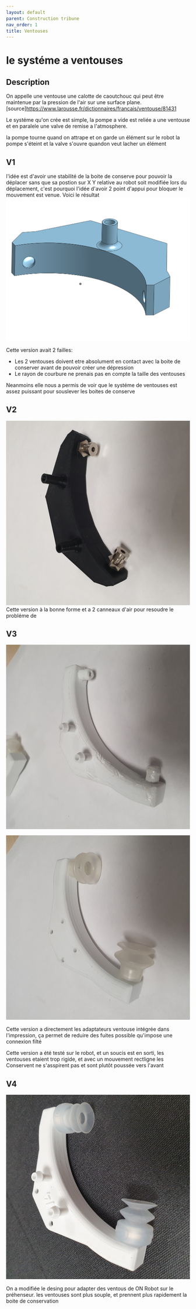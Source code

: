 ```yaml
---
layout: default
parent: Construction tribune
nav_order: 1
title: Ventouses
---
```


# le systéme a ventouses

## Description
On appelle une ventouse une calotte de caoutchouc qui peut être maintenue par la pression de l'air sur une surface plane. [source]https://www.larousse.fr/dictionnaires/francais/ventouse/81431

Le systéme qu'on crée est simple, la pompe a vide est reliée a une ventouse et en paralele une valve de remise a l'atmosphere.

la pompe tourne quand on attrape et on garde un élément sur le robot
la pompe s'éteint et la valve s'ouvre quandon veut lacher un élément

## V1

l'idée est d'avoir une stabilité de la boite de conserve pour pouvoir la déplacer sans que sa postion sur X Y relative au robot soit modifiée lors du déplacement, c'est pourquoi l'idée d'avoir 2 point d'appui pour bloquer
le mouvement est venue. 
Voici le résultat
![Support ventouse V1](Ventouses/SupportVentouseV1.png)

Cette version avait 2 failles:
* Les 2 ventouses doivent etre absolument en contact avec la boite de conserver avant de pouvoir créer une dépression
* Le rayon de courbure ne prenais pas en compte la taille des ventouses

Neanmoins elle nous a permis de voir que le systéme de ventouses est assez puissant pour souslever les boites de conserve


## V2

![V2](Ventouses/V2.jpg)
Cette version à la bonne forme et a 2 canneaux d'air pour resoudre le probléme de 


## V3
![V3](Ventouses/V3.jpg)


![V3.1](Ventouses/V3_1.jpg)

Cette version a directement les adaptateurs ventouse intégrée dans l'impression, ça permet de reduire des fuites possible qu'impose une connexion filté 

Cette version a été testé sur le robot, et un soucis est en sorti, les ventouses etaient trop rigide, et avec un mouvement rectligne les Conservent ne s'asspirent pas et sont plutôt poussée vers l'avant

## V4
![V4](Ventouses/V4.jpg)

On a modifiée le desing pour adapter des ventous de ON Robot sur le préhenseur.
les ventouses sont plus souple, et prennent plus rapidement la boite de conservation